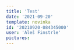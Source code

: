 ```yaml
---
title: 'Test'
date: '2021-09-20'
template: novinka
id: '20210920-084345000'
user: 'Aleš Finstrle'
pictures:
---
```


